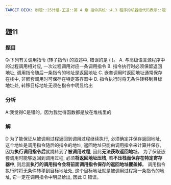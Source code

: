 ```yaml
---
TARGET DECK: 刷题::25计组-王道::第 4 章 指令系统::4.3 程序的机器级代码表示::题11
---
```

## 题11
### 题目
Q:下列有关调用指令 (转子指令) 的叙述中, 错误的是 ( )。
A. 与高级语言源程序中的过程调用相对应, 一次过程调用对应一条调用指令
B. 指令执行时必须保留返回地址, 调用指令随后一条指令的地址是返回地址
C. 嵌套调用时返回地址通常保存在栈中, 非嵌套调用时可保存在特定寄存器中
D. 指令执行时将无条件转移到目标地址处, 转移目标地址无须在指令中明显给出
### 分析
A:我觉得C是错的，因为我觉得函数都是放在堆栈里的
### 解
D
为了能保证从被调用过程返回到调用过程继续执行, 必须确定并保存返回地址, 这个地址是调用指令随后的指令的地址, 返回地址只能由调用指令来计算并保存, 因为**执行调用指令后**就跳转到了**被调用过程**, 因此**无法获取返回地址**。
为了保证嵌套调用时能够返回到调用过程, 必须**将返回地址压栈**, 若**不压栈而保存在特定寄存器中**, 则后面**执行的调用指令会将前面调用指令保存的返回地址覆盖掉**。
调用指令执行时将无条件转移到目标地址处, 这个目标地址就是被调用过程第一条指令的地址, 它一定在调用指令中明显给出, 因此 D 错误。
<!--ID: 1727368450885-->
